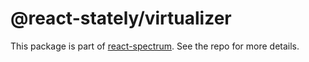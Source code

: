 # @react-stately/virtualizer

This package is part of [react-spectrum](https://github.com/adobe-private/react-spectrum-v3). See the repo for more details.

